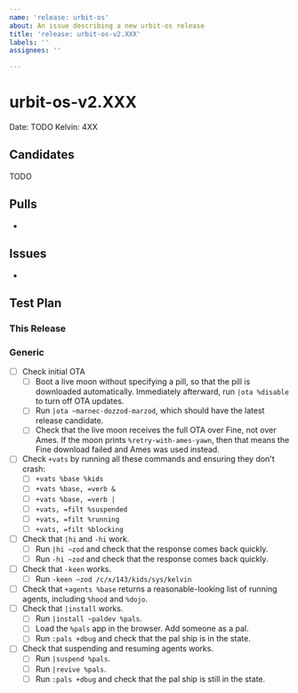 ```yaml
---
name: 'release: urbit-os'
about: An issue describing a new urbit-os release
title: 'release: urbit-os-v2.XXX'
labels: ''
assignees: ''

---
```


# urbit-os-v2.XXX

Date: TODO
Kelvin: 4XX

## Candidates
TODO

## Pulls

* 

## Issues

* 

## Test Plan

### This Release

### Generic
- [ ] Check initial OTA
  - [ ] Boot a live moon without specifying a pill, so that the pill is downloaded automatically.  Immediately afterward, run `|ota %disable` to turn off OTA updates.
  - [ ] Run `|ota ~marnec-dozzod-marzod`, which should have the latest release candidate.
  - [ ] Check that the live moon receives the full OTA over Fine, not over Ames.  If the moon prints `%retry-with-ames-yawn`, then that means the Fine download failed and Ames was used instead.
- [ ] Check `+vats` by running all these commands and ensuring they don't crash:
  - [ ] `+vats %base %kids`
  - [ ] `+vats %base, =verb &`
  - [ ] `+vats %base, =verb |`
  - [ ] `+vats, =filt %suspended`
  - [ ] `+vats, =filt %running`
  - [ ] `+vats, =filt %blocking`
- [ ] Check that `|hi` and `-hi` work.
  - [ ] Run `|hi ~zod` and check that the response comes back quickly.
  - [ ] Run `-hi ~zod` and check that the response comes back quickly.
- [ ] Check that `-keen` works.
  - [ ] Run `-keen ~zod /c/x/143/kids/sys/kelvin`
- [ ] Check that `+agents %base` returns a reasonable-looking list of running agents, including `%hood` and `%dojo`.
- [ ] Check that `|install` works.
  - [ ] Run `|install ~paldev %pals`.
  - [ ] Load the `%pals` app in the browser.  Add someone as a pal.
  - [ ] Run `:pals +dbug` and check that the pal ship is in the state.
- [ ] Check that suspending and resuming agents works.
  - [ ] Run `|suspend %pals`.
  - [ ] Run `|revive %pals`.
  - [ ] Run `:pals +dbug` and check that the pal ship is still in the state.
